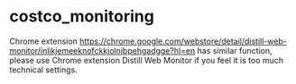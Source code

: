 # costco_monitoring

Chrome extension https://chrome.google.com/webstore/detail/distill-web-monitor/inlikjemeeknofckkjolnjbpehgadgge?hl=en has similar function, please use Chrome extension Distill Web Monitor if you feel it is too much technical settings.
